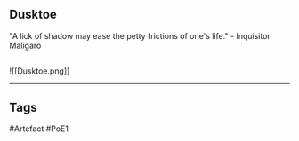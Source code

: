 ## Dusktoe
"A lick of shadow may ease
the petty frictions of one's life."
\- Inquisitor Maligaro
##
![[Dusktoe.png]]

---
## Tags
#Artefact
#PoE1